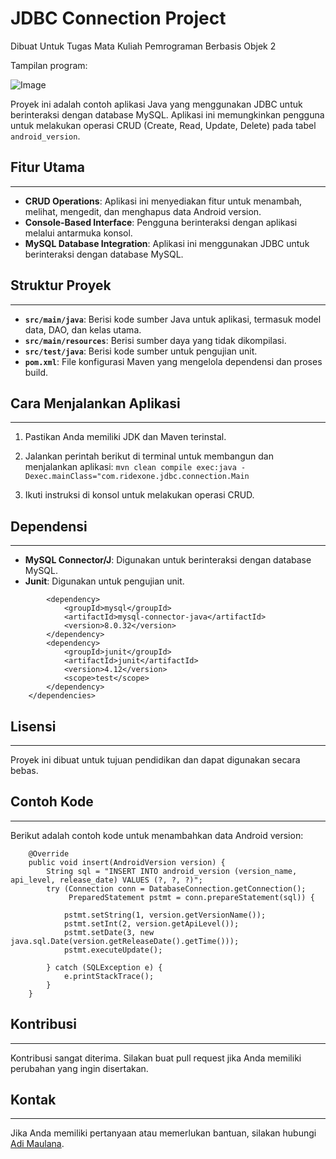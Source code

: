 # JDBC Connection Project
Dibuat Untuk Tugas Mata Kuliah Pemrograman Berbasis Objek 2

Tampilan program:

![Image](https://github.com/user-attachments/assets/85d73f6f-b65f-4e46-ae75-26fa5e645c0b)

Proyek ini adalah contoh aplikasi Java yang menggunakan JDBC untuk berinteraksi dengan database MySQL. Aplikasi ini memungkinkan pengguna untuk melakukan operasi CRUD (Create, Read, Update, Delete) pada tabel `android_version`.

## Fitur Utama
---------------

- **CRUD Operations**: Aplikasi ini menyediakan fitur untuk menambah, melihat, mengedit, dan menghapus data Android version.
- **Console-Based Interface**: Pengguna berinteraksi dengan aplikasi melalui antarmuka konsol.
- **MySQL Database Integration**: Aplikasi ini menggunakan JDBC untuk berinteraksi dengan database MySQL.

## Struktur Proyek
-------------------

- **`src/main/java`**: Berisi kode sumber Java untuk aplikasi, termasuk model data, DAO, dan kelas utama.
- **`src/main/resources`**: Berisi sumber daya yang tidak dikompilasi.
- **`src/test/java`**: Berisi kode sumber untuk pengujian unit.
- **`pom.xml`**: File konfigurasi Maven yang mengelola dependensi dan proses build.

## Cara Menjalankan Aplikasi
---------------------------

1. Pastikan Anda memiliki JDK dan Maven terinstal.
2. Jalankan perintah berikut di terminal untuk membangun dan menjalankan aplikasi:
```mvn clean compile exec:java -Dexec.mainClass="com.ridexone.jdbc.connection.Main```

3. Ikuti instruksi di konsol untuk melakukan operasi CRUD.

## Dependensi
-------------

- **MySQL Connector/J**: Digunakan untuk berinteraksi dengan database MySQL.
- **Junit**: Digunakan untuk pengujian unit.
```<dependencies>
        <dependency>
            <groupId>mysql</groupId>
            <artifactId>mysql-connector-java</artifactId>
            <version>8.0.32</version>
        </dependency>
        <dependency>
            <groupId>junit</groupId>
            <artifactId>junit</artifactId>
            <version>4.12</version>
            <scope>test</scope>
        </dependency>
    </dependencies>
```

## Lisensi
---------

Proyek ini dibuat untuk tujuan pendidikan dan dapat digunakan secara bebas.

## Contoh Kode
--------------

Berikut adalah contoh kode untuk menambahkan data Android version:
```public class AndroidVersionImpl implements AndroidVersionInterface{
    @Override
    public void insert(AndroidVersion version) {
        String sql = "INSERT INTO android_version (version_name, api_level, release_date) VALUES (?, ?, ?)";
        try (Connection conn = DatabaseConnection.getConnection();
             PreparedStatement pstmt = conn.prepareStatement(sql)) {
            
            pstmt.setString(1, version.getVersionName());
            pstmt.setInt(2, version.getApiLevel());
            pstmt.setDate(3, new java.sql.Date(version.getReleaseDate().getTime()));
            pstmt.executeUpdate();
            
        } catch (SQLException e) {
            e.printStackTrace();
        }
    }
```

## Kontribusi
--------------

Kontribusi sangat diterima. Silakan buat pull request jika Anda memiliki perubahan yang ingin disertakan.

## Kontak
---------

Jika Anda memiliki pertanyaan atau memerlukan bantuan, silakan hubungi [Adi Maulana](mailto:adi.maulana.amin@gmail.com).
